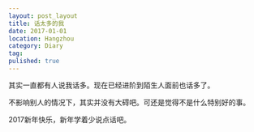 ```yaml
---
layout: post_layout
title: 话太多的我
date: 2017-01-01
location: Hangzhou
category: Diary
tag: 
pulished: true
---
```


其实一直都有人说我话多。现在已经进阶到陌生人面前也话多了。

不影响别人的情况下，其实并没有大碍吧。可还是觉得不是什么特别好的事。

2017新年快乐，新年学着少说点话吧。
